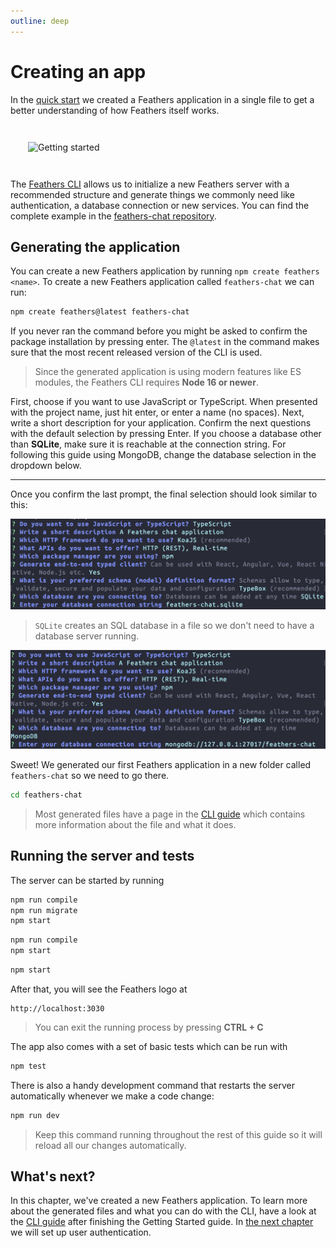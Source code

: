 ```yaml
---
outline: deep
---
```


# Creating an app

In the [quick start](./starting.md) we created a Feathers application in a single file to get a better understanding of how Feathers itself works.

<img style="margin: 2em;" src="/img/main-character-coding.svg" alt="Getting started">

The [Feathers CLI](../cli/index.md) allows us to initialize a new Feathers server with a recommended structure and generate things we commonly need like authentication, a database connection or new services. You can find the complete example in the [feathers-chat repository](https://github.com/feathersjs/feathers-chat).

## Generating the application

You can create a new Feathers application by running `npm create feathers <name>`. To create a new Feathers application called `feathers-chat` we can run:

```sh
npm create feathers@latest feathers-chat
```

If you never ran the command before you might be asked to confirm the package installation by pressing enter. The `@latest` in the command makes sure that the most recent released version of the CLI is used.

<BlockQuote type="warning" label="Note">

Since the generated application is using modern features like ES modules, the Feathers CLI requires __Node 16 or newer__.

</BlockQuote>

First, choose if you want to use JavaScript or TypeScript. When presented with the project name, just hit enter, or enter a name (no spaces). Next, write a short description for your application. Confirm the next questions with the default selection by pressing Enter. If you choose a database other than __SQLite__, make sure it is reachable at the connection string. For following this guide using MongoDB, change the database selection in the dropdown below.

<DatabaseSelect />
<hr />

Once you confirm the last prompt, the final selection should look similar to this:

<DatabaseBlock global-id="sql">

![feathers generate app prompts](./assets/generate-app.png)

<BlockQuote type="info" label="Note">

`SQLite` creates an SQL database in a file so we don't need to have a database server running.

</BlockQuote>

</DatabaseBlock>

<DatabaseBlock global-id="mongodb">

![feathers generate app prompts](./assets/generate-app-mongodb.png)

</DatabaseBlock>

Sweet! We generated our first Feathers application in a new folder called `feathers-chat` so we need to go there.

```sh
cd feathers-chat
```

<BlockQuote type="tip">

Most generated files have a page in the [CLI guide](../cli/index.md) which contains more information about the file and what it does.

</BlockQuote>

## Running the server and tests

The server can be started by running

<LanguageBlock global-id="ts">

<DatabaseBlock global-id="sql">

```sh
npm run compile
npm run migrate
npm start
```

</DatabaseBlock>

<DatabaseBlock global-id="mongodb">

```sh
npm run compile
npm start
```

</DatabaseBlock>

</LanguageBlock>

<LanguageBlock global-id="js">

```sh
npm start
```

</LanguageBlock>

After that, you will see the Feathers logo at

```
http://localhost:3030
```

<BlockQuote type="warning" label="Note">

You can exit the running process by pressing **CTRL + C**

</BlockQuote>

The app also comes with a set of basic tests which can be run with

```sh
npm test
```

There is also a handy development command that restarts the server automatically whenever we make a code change:

```sh
npm run dev
```

<BlockQuote type="warning" label="Note">

Keep this command running throughout the rest of this guide so it will reload all our changes automatically.

</BlockQuote>

## What's next?

In this chapter, we've created a new Feathers application. To learn more about the generated files and what you can do with the CLI, have a look at the [CLI guide](../cli/index.md) after finishing the Getting Started guide. In [the next chapter](./authentication.md) we will set up user authentication.
